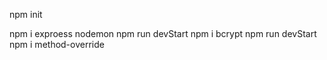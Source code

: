 npm init

npm i exproess nodemon 
npm run devStart
npm i bcrypt
npm run devStart
npm i method-override
